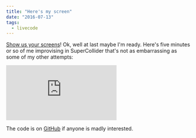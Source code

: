 ```yaml
---
title: "Here's my screen"
date: "2016-07-13"
tags:
  - livecode
---
```


[Show us your screens](https://toplap.org/wiki/ManifestoDraft)! Ok, well at last maybe I'm ready. Here's five minutes or so of me improvising in SuperCollider that's not as embarrassing as some of my other attempts:

<iframe class="youtube-video" src="https://www.youtube.com/embed/Zhprsv_c27o" title="YouTube video player" frameBorder="0" allow="accelerometer; autoplay; clipboard-write; encrypted-media; gyroscope; picture-in-picture; web-share" referrerpolicy="strict-origin-when-cross-origin" allowFullScreen></iframe>

The code is on [GitHub](https://github.com/tedthetrumpet/supercollider) if anyone is madly interested.
